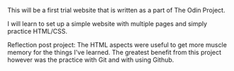 This will be a first trial website that is written as a part of The Odin Project.

I will learn to set up a simple website with multiple pages and simply practice HTML/CSS.


Reflection post project:
The HTML aspects were useful to get more muscle memory for the things I've learned.
The greatest benefit from this project however was the practice with Git and with using Github.
